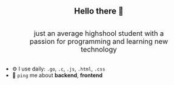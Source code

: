 <h2 align="center">Hello there 👋</h2>

<div style="display: flex; justify-content: center;">
<p align="center" style="max-width: 400px;font-size: 18px;">just an average highshool student with a passion for programming and learning new technology</p>
</div>

- ⚙️ I use daily: `.go`, `.c`, `.js`, `.html`, `.css`
- 💬 `ping` me about **backend**, **frontend**
